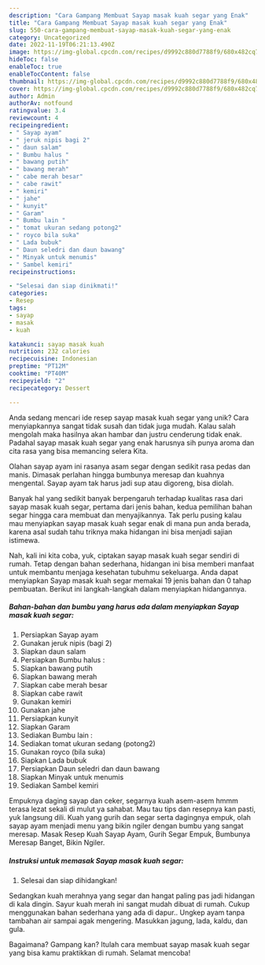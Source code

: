 ```yaml
---
description: "Cara Gampang Membuat Sayap masak kuah segar yang Enak"
title: "Cara Gampang Membuat Sayap masak kuah segar yang Enak"
slug: 550-cara-gampang-membuat-sayap-masak-kuah-segar-yang-enak
category: Uncategorized
date: 2022-11-19T06:21:13.490Z
image: https://img-global.cpcdn.com/recipes/d9992c880d7788f9/680x482cq70/sayap-masak-kuah-segar-foto-resep-utama.jpg
hideToc: false
enableToc: true
enableTocContent: false
thumbnail: https://img-global.cpcdn.com/recipes/d9992c880d7788f9/680x482cq70/sayap-masak-kuah-segar-foto-resep-utama.jpg
cover: https://img-global.cpcdn.com/recipes/d9992c880d7788f9/680x482cq70/sayap-masak-kuah-segar-foto-resep-utama.jpg
author: Admin
authorAv: notfound
ratingvalue: 3.4
reviewcount: 4
recipeingredient:
- " Sayap ayam"
- " jeruk nipis bagi 2"
- " daun salam"
- " Bumbu halus "
- " bawang putih"
- " bawang merah"
- " cabe merah besar"
- " cabe rawit"
- " kemiri"
- " jahe"
- " kunyit"
- " Garam"
- " Bumbu lain "
- " tomat ukuran sedang potong2"
- " royco bila suka"
- " Lada bubuk"
- " Daun seledri dan daun bawang"
- " Minyak untuk menumis"
- " Sambel kemiri"
recipeinstructions:

- "Selesai dan siap dinikmati!"
categories:
- Resep
tags:
- sayap
- masak
- kuah

katakunci: sayap masak kuah 
nutrition: 232 calories
recipecuisine: Indonesian
preptime: "PT12M"
cooktime: "PT40M"
recipeyield: "2"
recipecategory: Dessert

---
```





Anda sedang mencari ide resep sayap masak kuah segar yang unik? Cara menyiapkannya sangat tidak susah dan tidak juga mudah. Kalau salah mengolah maka hasilnya akan hambar dan justru cenderung tidak enak. Padahal sayap masak kuah segar yang enak harusnya sih punya aroma dan cita rasa yang bisa memancing selera Kita.





Olahan sayap ayam ini rasanya asam segar dengan sedikit rasa pedas dan manis. Dimasak perlahan hingga bumbunya meresap dan kuahnya mengental. Sayap ayam tak harus jadi sup atau digoreng, bisa diolah.

Banyak hal yang sedikit banyak berpengaruh terhadap kualitas rasa dari sayap masak kuah segar, pertama dari jenis bahan, kedua pemilihan bahan segar hingga cara membuat dan menyajikannya. Tak perlu pusing kalau mau menyiapkan sayap masak kuah segar enak di mana pun anda berada, karena asal sudah tahu triknya maka hidangan ini bisa menjadi sajian istimewa.






Nah, kali ini kita coba, yuk, ciptakan sayap masak kuah segar sendiri di rumah. Tetap dengan bahan sederhana, hidangan ini bisa memberi manfaat untuk membantu menjaga kesehatan tubuhmu sekeluarga. Anda dapat menyiapkan Sayap masak kuah segar memakai 19 jenis bahan dan 0 tahap pembuatan. Berikut ini langkah-langkah dalam menyiapkan hidangannya.

<!--inarticleads1-->

##### Bahan-bahan dan bumbu yang harus ada dalam menyiapkan Sayap masak kuah segar:

1. Persiapkan  Sayap ayam
1. Gunakan  jeruk nipis (bagi 2)
1. Siapkan  daun salam
1. Persiapkan  Bumbu halus :
1. Siapkan  bawang putih
1. Siapkan  bawang merah
1. Siapkan  cabe merah besar
1. Siapkan  cabe rawit
1. Gunakan  kemiri
1. Gunakan  jahe
1. Persiapkan  kunyit
1. Siapkan  Garam
1. Sediakan  Bumbu lain :
1. Sediakan  tomat ukuran sedang (potong2)
1. Gunakan  royco (bila suka)
1. Siapkan  Lada bubuk
1. Persiapkan  Daun seledri dan daun bawang
1. Siapkan  Minyak untuk menumis
1. Sediakan  Sambel kemiri


Empuknya daging sayap dan ceker, segarnya kuah asem-asem hmmm terasa lezat sekali di mulut ya sahabat. Mau tau tips dan resepnya kan pasti, yuk langsung dili. Kuah yang gurih dan segar serta dagingnya empuk, olah sayap ayam menjadi menu yang bikin ngiler dengan bumbu yang sangat meresap. Masak Resep Kuah Sayap Ayam, Gurih Segar Empuk, Bumbunya Meresap Banget, Bikin Ngiler. 

<!--inarticleads2-->

##### Instruksi untuk memasak Sayap masak kuah segar:


1. Selesai dan siap dihidangkan!

Sedangkan kuah merahnya yang segar dan hangat paling pas jadi hidangan di kala dingin. Sayur kuah merah ini sangat mudah dibuat di rumah. Cukup menggunakan bahan sederhana yang ada di dapur.. Ungkep ayam tanpa tambahan air sampai agak mengering. Masukkan jagung, lada, kaldu, dan gula. 

Bagaimana? Gampang kan? Itulah cara membuat sayap masak kuah segar yang bisa kamu praktikkan di rumah. Selamat mencoba!
